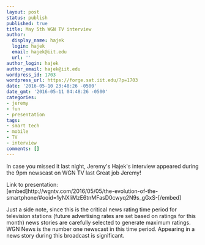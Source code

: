 ```yaml
---
layout: post
status: publish
published: true
title: May 5th WGN TV interview
author:
  display_name: hajek
  login: hajek
  email: hajek@iit.edu
  url: ''
author_login: hajek
author_email: hajek@iit.edu
wordpress_id: 1703
wordpress_url: https://forge.sat.iit.edu/?p=1703
date: '2016-05-10 23:48:26 -0500'
date_gmt: '2016-05-11 04:48:26 -0500'
categories:
- jeremy
- fun
- presentation
tags:
- smart tech
- mobile
- TV
- interview
comments: []
---
```

<p>In case you missed it last night, Jeremy's Hajek's interview appeared during the 9pm newscast on WGN TV last  Great job Jeremy!</p>
<p>Link to presentation:<br />
[embed]http://wgntv.com/2016/05/05/the-evolution-of-the-smartphone/#ooid=1yNXliMzE6tnMFasD0cwyq2N9s_gGxS-[/embed]</p>
<p>Just a side note, since this is the critical news rating time period for television stations (future advertising rates are set based on ratings for this month) news stories are carefully selected to generate maximum ratings. WGN News is the number one newscast in this time period. Appearing in a news story during this broadcast is significant.</p>

